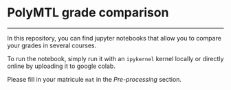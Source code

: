 # PolyMTL grade comparison

---


In this repository, you can find jupyter notebooks that allow you to compare your grades in several courses.

To run the notebook, simply run it with an `ipykernel` kernel locally or directly online by uploading it to google colab.

Please fill in your matricule `mat` in the *Pre-processing* section.
